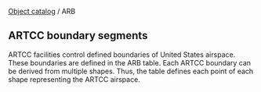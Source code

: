 [Object catalog](https://github.com/tlarsen7572/us_airspace_data#object-catalog) / ARB

## ARTCC boundary segments

ARTCC facilities control defined boundaries of United States airspace. These boundaries are defined in the ARB table. Each ARTCC boundary can be derived from multiple shapes. Thus, the table defines each point of each shape representing the ARTCC airspace.
